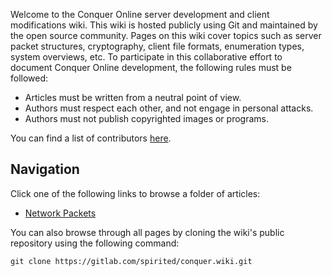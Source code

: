 Welcome to the Conquer Online server development and client modifications wiki. This wiki is hosted publicly using Git and maintained by the open source community. Pages on this wiki cover topics such as server packet structures, cryptography, client file formats, enumeration types, system overviews, etc. To participate in this collaborative effort to document Conquer Online development, the following rules must be followed:

* Articles must be written from a neutral point of view.
* Authors must respect each other, and not engage in personal attacks.
* Authors must not publish copyrighted images or programs.

You can find a list of contributors [here](Contributors).

## Navigation
Click one of the following links to browse a folder of articles:

* [Network Packets](Packets/Packets)

You can also browse through all pages by cloning the wiki's public repository using the following command:
```
git clone https://gitlab.com/spirited/conquer.wiki.git
```
